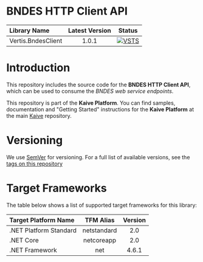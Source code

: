 # BNDES HTTP Client API

| Library Name       | Latest Version | Status |
|:-------------------|:--------------:|:------:|
| Vertis.BndesClient |      1.0.1     | [![VSTS](https://img.shields.io/vso/build/vertisnet/62009b64-8b3f-4d27-93c2-95512cf9951f/30.svg)](https://vertisnet.visualstudio.com/Product_Development/_build/index?context=allDefinitions&path=\Kaive&definitionId=30&_a=completed) |

# Introduction

This repository includes the source code for the **BNDES HTTP Client API**, which can be used to consume the _BNDES web service endpoints_.

This repository is part of the **Kaive Platform**. You can find samples, documentation and "Getting Started" instructions for the **Kaive Platform** at the main [Kaive](https://vertisnet.visualstudio.com/Product_Development/_git/Kaive) repository.

# Versioning

We use [SemVer](http://semver.org/) for versioning. For a full list of available versions, see the [tags on this repository](https://vertisnet.visualstudio.com/Product_Development/_git/Kaive.Extensions.Common/tags)

# Target Frameworks

The table below shows a list of supported target frameworks for this library:

| Target Platform Name   | TFM Alias   | Version |
|:-----------------------|:-----------:|:-------:|
| .NET Platform Standard | netstandard | 2.0     |
| .NET Core              | netcoreapp  | 2.0     |
| .NET Framework         | net         | 4.6.1   |
